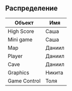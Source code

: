 ## Распределение

|Объект|Имя|
|-----|---|
|High Score|Саша|
|Mini game|Саша|
|Map|Даниил|
|Player|Даниил|
|Cave|Даниил|
|Graphics|Никита|
|Game Control|Толя|
